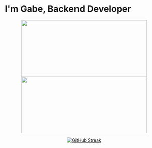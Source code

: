 # I'm Gabe, Backend Developer



<p align="center">
  <a href="https://github.com/ebagabe">
    <img height="180em" width=400px src="https://github-readme-stats-eight-theta.vercel.app/api?username=ebagabe&show_icons=true&theme=dark&include_all_commits=true&count_private=true"/><img height="180em" width=400px src="https://github-readme-stats-eight-theta.vercel.app/api/top-langs/?username=ebagabe&layout=compact&langs_count=8&theme=dark"/>
  </a>
</p>

<p align="center">
 <a href="https://git.io/streak-stats"><img src="https://streak-stats.demolab.com?user=ebagabe&theme=dark&border_radius=11.5" alt="GitHub Streak" /></a>
</p>
 



 
   

